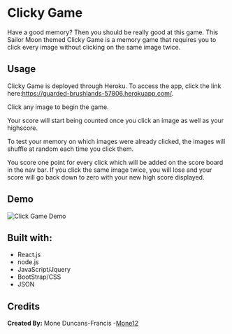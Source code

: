 # Clicky Game

Have a good memory? Then you should be really good at this game. This Sailor Moon themed Clicky Game is a memory game that requires you to click every image without clicking on the same image twice. 


## Usage
Clicky Game is deployed through Heroku. To access the app, click the link here:https://guarded-brushlands-57806.herokuapp.com/.

Click any image to begin the game.

Your score will start being counted once you click an image as well as your highscore.

To test your memory on which images were already clicked, the images will shuffle at random each time you click them. 

You score one point for every click which will be added on the score board in the nav bar. If you click the same image twice, you will lose and your score will go back down to zero with your new high score displayed.

## Demo 
![Click Game Demo]()

## Built with:
* React.js
* node.js
* JavaScript/Jquery
* BootStrap/CSS
* JSON

## Credits
<b>Created By:</b> Mone Duncans-Francis -[Mone12](https://github.com/Mone12)
